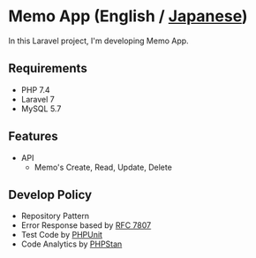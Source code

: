 # Memo App (English / [Japanese](./README.ja.md))

In this Laravel project, I'm developing Memo App.

## Requirements

- PHP 7.4
- Laravel 7
- MySQL 5.7

## Features

- API
    - Memo's Create, Read, Update, Delete

## Develop Policy

- Repository Pattern
- Error Response based by [RFC 7807](https://tools.ietf.org/html/rfc7807)
- Test Code by [PHPUnit](https://github.com/sebastianbergmann/phpunit)
- Code Analytics by [PHPStan](https://github.com/phpstan/phpstan)
